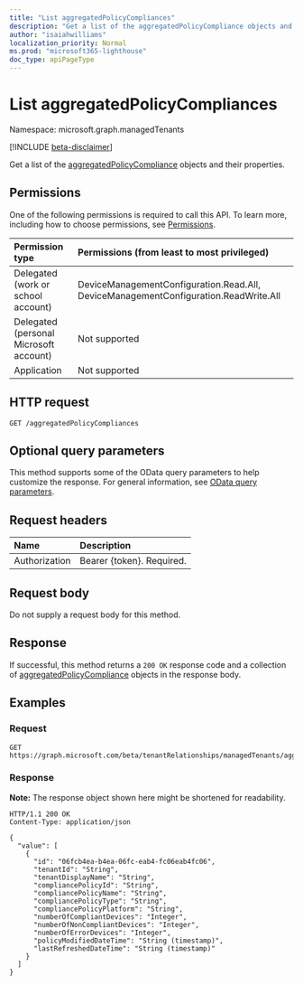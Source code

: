 ```yaml
---
title: "List aggregatedPolicyCompliances"
description: "Get a list of the aggregatedPolicyCompliance objects and their properties."
author: "isaiahwilliams"
localization_priority: Normal
ms.prod: "microsoft365-lighthouse"
doc_type: apiPageType
---
```


# List aggregatedPolicyCompliances
Namespace: microsoft.graph.managedTenants

[!INCLUDE [beta-disclaimer](../../includes/beta-disclaimer.md)]

Get a list of the [aggregatedPolicyCompliance](../resources/managedTenants-aggregatedpolicycompliance.md) objects and their properties.

## Permissions
One of the following permissions is required to call this API. To learn more, including how to choose permissions, see [Permissions](/graph/permissions-reference).

|Permission type|Permissions (from least to most privileged)|
|:---|:---|
|Delegated (work or school account)|DeviceManagementConfiguration.Read.All, DeviceManagementConfiguration.ReadWrite.All|
|Delegated (personal Microsoft account)|Not supported|
|Application|Not supported|

## HTTP request

<!-- {
  "blockType": "ignored"
}
-->
``` http
GET /aggregatedPolicyCompliances
```

## Optional query parameters
This method supports some of the OData query parameters to help customize the response. For general information, see [OData query parameters](/graph/query-parameters).

## Request headers
|Name|Description|
|:---|:---|
|Authorization|Bearer {token}. Required.|

## Request body
Do not supply a request body for this method.

## Response

If successful, this method returns a `200 OK` response code and a collection of [aggregatedPolicyCompliance](../resources/managedTenants-aggregatedpolicycompliance.md) objects in the response body.

## Examples

### Request
<!-- {
  "blockType": "request",
  "name": "list_aggregatedpolicycompliance"
}
-->
``` http
GET https://graph.microsoft.com/beta/tenantRelationships/managedTenants/aggregatedPolicyCompliances
```


### Response
**Note:** The response object shown here might be shortened for readability.
<!-- {
  "blockType": "response",
  "truncated": true,
  "@odata.type": "Collection(microsoft.graph.managedTenants.aggregatedPolicyCompliance)"
}
-->
``` http
HTTP/1.1 200 OK
Content-Type: application/json

{
  "value": [
    {
      "id": "06fcb4ea-b4ea-06fc-eab4-fc06eab4fc06",
      "tenantId": "String",
      "tenantDisplayName": "String",
      "compliancePolicyId": "String",
      "compliancePolicyName": "String",
      "compliancePolicyType": "String",
      "compliancePolicyPlatform": "String",
      "numberOfCompliantDevices": "Integer",
      "numberOfNonCompliantDevices": "Integer",
      "numberOfErrorDevices": "Integer",
      "policyModifiedDateTime": "String (timestamp)",
      "lastRefreshedDateTime": "String (timestamp)"
    }
  ]
}
```
